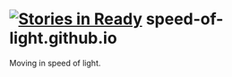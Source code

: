 [![Stories in Ready](https://badge.waffle.io/speed-of-light/speed-of-light.github.io.png?label=ready&title=Ready)](https://waffle.io/speed-of-light/speed-of-light.github.io)
speed-of-light.github.io
========================

Moving in speed of light.
